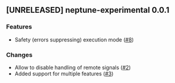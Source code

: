 ## [UNRELEASED] neptune-experimental 0.0.1

### Features
- Safety (errors suppressing) execution mode ([#8](https://github.com/neptune-ai/neptune-client-experimental/pull/8))

### Changes
- Allow to disable handling of remote signals ([#2](https://github.com/neptune-ai/neptune-client-experimental/pull/2))
- Added support for multiple features ([#3](https://github.com/neptune-ai/neptune-client-experimental/pull/3))
